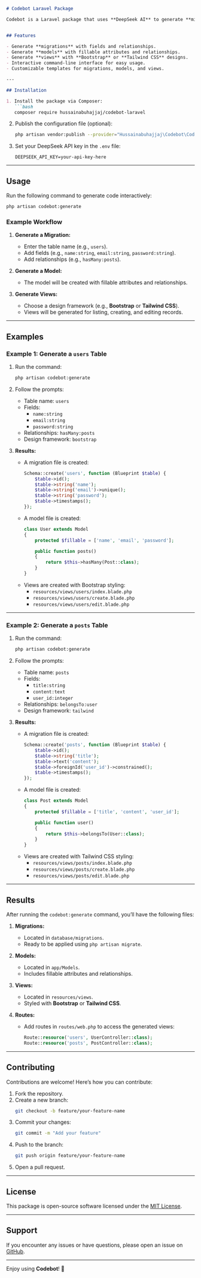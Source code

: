 ```markdown
# Codebot Laravel Package

Codebot is a Laravel package that uses **DeepSeek AI** to generate **migrations**, **models**, and **views** with designs using popular frameworks like **Bootstrap** and **Tailwind CSS**. It simplifies the process of scaffolding Laravel applications by automating repetitive tasks.


## Features

- Generate **migrations** with fields and relationships.
- Generate **models** with fillable attributes and relationships.
- Generate **views** with **Bootstrap** or **Tailwind CSS** designs.
- Interactive command-line interface for easy usage.
- Customizable templates for migrations, models, and views.

---

## Installation

1. Install the package via Composer:
   ```bash
   composer require hussainabuhajjaj/codebot-laravel
   ```

2. Publish the configuration file (optional):
   ```bash
   php artisan vendor:publish --provider="Hussainabuhajjaj\Codebot\CodebotServiceProvider" --tag="config"
   ```

3. Set your DeepSeek API key in the `.env` file:
   ```env
   DEEPSEEK_API_KEY=your-api-key-here
   ```

---

## Usage

Run the following command to generate code interactively:
```bash
php artisan codebot:generate
```

### Example Workflow

1. **Generate a Migration:**
   - Enter the table name (e.g., `users`).
   - Add fields (e.g., `name:string`, `email:string`, `password:string`).
   - Add relationships (e.g., `hasMany:posts`).

2. **Generate a Model:**
   - The model will be created with fillable attributes and relationships.

3. **Generate Views:**
   - Choose a design framework (e.g., **Bootstrap** or **Tailwind CSS**).
   - Views will be generated for listing, creating, and editing records.

---

## Examples

### Example 1: Generate a `users` Table

1. Run the command:
   ```bash
   php artisan codebot:generate
   ```

2. Follow the prompts:
   - Table name: `users`
   - Fields:
     - `name:string`
     - `email:string`
     - `password:string`
   - Relationships: `hasMany:posts`
   - Design framework: `bootstrap`

3. **Results:**
   - A migration file is created:
     ```php
     Schema::create('users', function (Blueprint $table) {
         $table->id();
         $table->string('name');
         $table->string('email')->unique();
         $table->string('password');
         $table->timestamps();
     });
     ```
   - A model file is created:
     ```php
     class User extends Model
     {
         protected $fillable = ['name', 'email', 'password'];

         public function posts()
         {
             return $this->hasMany(Post::class);
         }
     }
     ```
   - Views are created with Bootstrap styling:
     - `resources/views/users/index.blade.php`
     - `resources/views/users/create.blade.php`
     - `resources/views/users/edit.blade.php`

---

### Example 2: Generate a `posts` Table

1. Run the command:
   ```bash
   php artisan codebot:generate
   ```

2. Follow the prompts:
   - Table name: `posts`
   - Fields:
     - `title:string`
     - `content:text`
     - `user_id:integer`
   - Relationships: `belongsTo:user`
   - Design framework: `tailwind`

3. **Results:**
   - A migration file is created:
     ```php
     Schema::create('posts', function (Blueprint $table) {
         $table->id();
         $table->string('title');
         $table->text('content');
         $table->foreignId('user_id')->constrained();
         $table->timestamps();
     });
     ```
   - A model file is created:
     ```php
     class Post extends Model
     {
         protected $fillable = ['title', 'content', 'user_id'];

         public function user()
         {
             return $this->belongsTo(User::class);
         }
     }
     ```
   - Views are created with Tailwind CSS styling:
     - `resources/views/posts/index.blade.php`
     - `resources/views/posts/create.blade.php`
     - `resources/views/posts/edit.blade.php`

---

## Results

After running the `codebot:generate` command, you’ll have the following files:

1. **Migrations:**
   - Located in `database/migrations`.
   - Ready to be applied using `php artisan migrate`.

2. **Models:**
   - Located in `app/Models`.
   - Includes fillable attributes and relationships.

3. **Views:**
   - Located in `resources/views`.
   - Styled with **Bootstrap** or **Tailwind CSS**.

4. **Routes:**
   - Add routes in `routes/web.php` to access the generated views:
     ```php
     Route::resource('users', UserController::class);
     Route::resource('posts', PostController::class);
     ```

---

## Contributing

Contributions are welcome! Here’s how you can contribute:

1. Fork the repository.
2. Create a new branch:
   ```bash
   git checkout -b feature/your-feature-name
   ```
3. Commit your changes:
   ```bash
   git commit -m "Add your feature"
   ```
4. Push to the branch:
   ```bash
   git push origin feature/your-feature-name
   ```
5. Open a pull request.

---

## License

This package is open-source software licensed under the [MIT License](https://opensource.org/licenses/MIT).

---

## Support

If you encounter any issues or have questions, please open an issue on [GitHub](https://github.com/hussainabuhajjaj/Codebot-laravel/issues).

---

Enjoy using **Codebot**! 🚀
```
